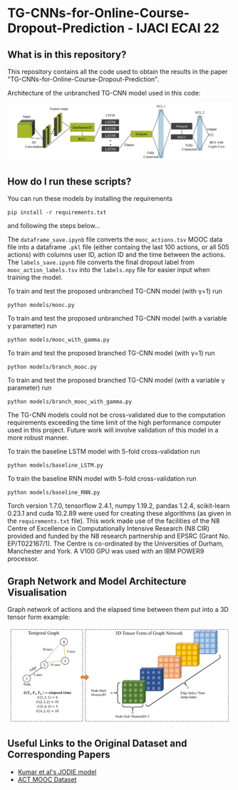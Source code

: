 # TG-CNNs-for-Online-Course-Dropout-Prediction - IJACI ECAI 22

## What is in this repository?

This repository contains all the code used to obtain the results in the paper "TG-CNNs-for-Online-Course-Dropout-Prediction".


Architecture of the unbranched TG-CNN model used in this code:

![TG-CNN architecture](images/model_architecture_diagram.png)

## How do I run these scripts?

You can run these models by installing the requirements 

```
pip install -r requirements.txt
```
and following the steps below...

The `dataframe_save.ipynb` file converts the `mooc_actions.tsv` MOOC data file into a dataframe `.pkl` file (either containg the last 100 actions, or all 505 actions) with columns user ID, action ID and the time between the actions. The `labels_save.ipynb` file converts the final dropout label from `mooc_action_labels.tsv` into the `labels.npy` file for easier input when training the model.

To train and test the proposed unbranched TG-CNN model (with &gamma;=1) run

```
python models/mooc.py
```

To train and test the proposed unbranched TG-CNN model (with a variable &gamma; parameter) run

```
python models/mooc_with_gamma.py
```

To train and test the proposed branched TG-CNN model (with &gamma;=1) run

```
python models/branch_mooc.py
```

To train and test the proposed branched TG-CNN model (with a variable &gamma; parameter) run

```
python models/branch_mooc_with_gamma.py
```


The TG-CNN models could not be cross-validated due to the computation requirements exceeding the time limit of the high performance computer used in this project. Future work will involve validation of this model in a more robust manner.

To train the baseline LSTM model with 5-fold cross-validation run

```
python models/baseline_LSTM.py
```

To train the baseline RNN model with 5-fold cross-validation run

```
python models/baseline_RNN.py
```

Torch version 1.7.0, tensorflow 2.4.1, numpy 1.19.2, pandas 1.2.4, scikit-learn 0.23.1 and cuda 10.2.89 were used for creating these algorithms (as given in the `requirements.txt` file). This work made use of the facilities of the N8 Centre of Excellence in Computationally Intensive Research (N8 CIR) provided and funded by the N8 research partnership and EPSRC (Grant No. EP/T022167/1). The Centre is co-ordinated by the Universities of Durham, Manchester and York. A V100 GPU was used with an IBM POWER9 processor.

## Graph Network and Model Architecture Visualisation 

Graph network of actions and the elapsed time between them put into a 3D tensor form example:

![graph network, coordinates and 3D tensor appearance](images/tensor_building_2.png)





## Useful Links to the Original Dataset and Corresponding Papers
* [Kumar et al's JODIE model](https://snap.stanford.edu/jodie/)
* [ACT MOOC Dataset](https://snap.stanford.edu/data/act-mooc.html)
